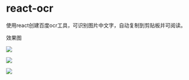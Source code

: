 # react-ocr

使用react创建百度ocr工具，可识别图片中文字，自动复制到剪贴板并可阅读。

效果图

![](https://user-gold-cdn.xitu.io/2018/9/17/165e638569ae2d99?w=999&h=695&f=png&s=895526)

![](https://user-gold-cdn.xitu.io/2018/9/17/165e636b91b21e51?w=736&h=218&f=png&s=28320)

![](https://user-gold-cdn.xitu.io/2018/9/17/165e6376fbc0733c?w=924&h=639&f=png&s=500123)
